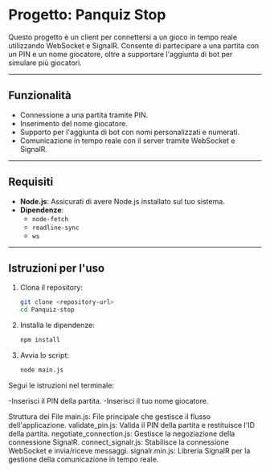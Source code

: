 # Progetto: Panquiz Stop

Questo progetto è un client per connettersi a un gioco in tempo reale utilizzando WebSocket e SignalR. Consente di partecipare a una partita con un PIN e un nome giocatore, oltre a supportare l'aggiunta di bot per simulare più giocatori.

---

## **Funzionalità**
- Connessione a una partita tramite PIN.
- Inserimento del nome giocatore.
- Supporto per l'aggiunta di bot con nomi personalizzati e numerati.
- Comunicazione in tempo reale con il server tramite WebSocket e SignalR.

---

## **Requisiti**
- **Node.js**: Assicurati di avere Node.js installato sul tuo sistema.
- **Dipendenze**:
  - `node-fetch`
  - `readline-sync`
  - `ws`

---

## **Istruzioni per l'uso**
1. Clona il repository:
   ```bash
   git clone <repository-url>
   cd Panquiz-stop
2. Installa le dipendenze:
   ```bash
   npm install
3. Avvia lo script:
   ```bash
   node main.js
Segui le istruzioni nel terminale:

  -Inserisci il PIN della partita.
  -Inserisci il tuo nome giocatore.

Struttura dei File
main.js: File principale che gestisce il flusso dell'applicazione.
validate_pin.js: Valida il PIN della partita e restituisce l'ID della partita.
negotiate_connection.js: Gestisce la negoziazione della connessione SignalR.
connect_signalr.js: Stabilisce la connessione WebSocket e invia/riceve messaggi.
signalr.min.js: Libreria SignalR per la gestione della comunicazione in tempo reale.
